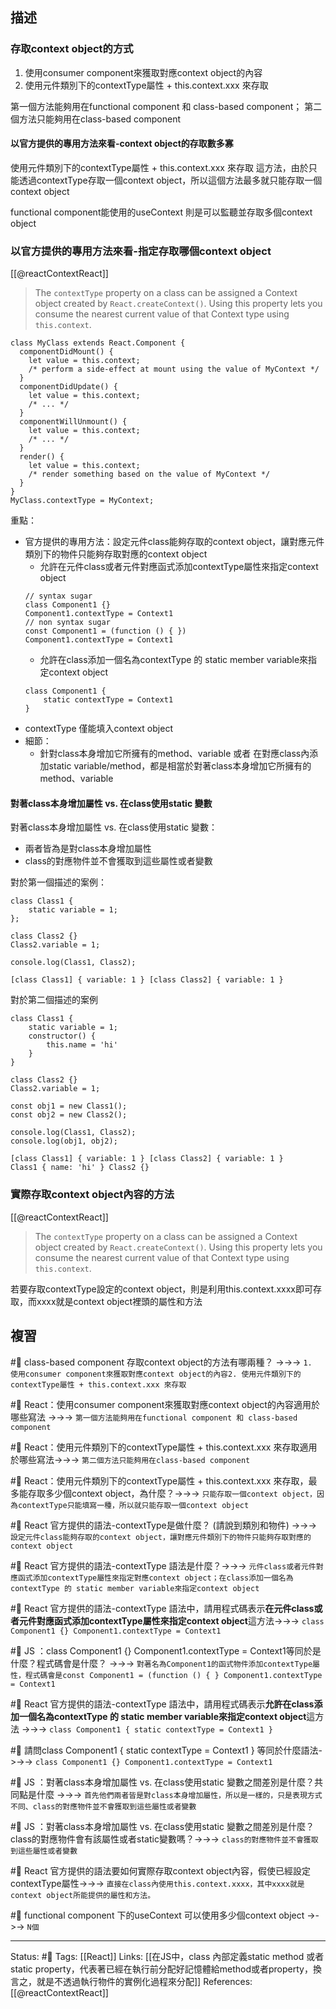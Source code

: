 ## 描述


### 存取context object的方式
1.  使用consumer component來獲取對應context object的內容
2. 使用元件類別下的contextType屬性 + this.context.xxx 來存取

第一個方法能夠用在functional component 和 class-based component；
第二個方法只能夠用在class-based component

#### 以官方提供的專用方法來看-context object的存取數多寡


使用元件類別下的contextType屬性 + this.context.xxx 來存取 這方法，由於只能透過contextType存取一個context object，所以這個方法最多就只能存取一個context object

functional component能使用的useContext 則是可以監聽並存取多個context object

### 以官方提供的專用方法來看-指定存取哪個context object
[[@reactContextReact]]
> The `contextType` property on a class can be assigned a Context object created by `React.createContext()`. Using this property lets you consume the nearest current value of that Context type using `this.context`.


```
class MyClass extends React.Component {
  componentDidMount() {
    let value = this.context;
    /* perform a side-effect at mount using the value of MyContext */
  }
  componentDidUpdate() {
    let value = this.context;
    /* ... */
  }
  componentWillUnmount() {
    let value = this.context;
    /* ... */
  }
  render() {
    let value = this.context;
    /* render something based on the value of MyContext */
  }
}
MyClass.contextType = MyContext;
```

重點：
- 官方提供的專用方法：設定元件class能夠存取的context object，讓對應元件類別下的物件只能夠存取對應的context object
	- 允許在元件class或者元件對應函式添加contextType屬性來指定context object
	```
	// syntax sugar
	class Component1 {}
	Component1.contextType = Context1
	// non syntax sugar
	const Component1 = (function () { })
	Component1.contextType = Context1
	```
	- 允許在class添加一個名為contextType 的 static member variable來指定context object
	```
	class Component1 {
		static contextType = Context1
	}
	```
- contextType 僅能填入context object
- 細節：
	- 針對class本身增加它所擁有的method、variable 或者 在對應class內添加static variable/method，都是相當於對著class本身增加它所擁有的method、variable

#### 對著class本身增加屬性 vs. 在class使用static 變數

對著class本身增加屬性 vs. 在class使用static 變數：
- 兩者皆為是對class本身增加屬性
- class的對應物件並不會獲取到這些屬性或者變數

對於第一個描述的案例：
```
class Class1 {
	static variable = 1;
};

class Class2 {}
Class2.variable = 1;

console.log(Class1, Class2);
```

```
[class Class1] { variable: 1 } [class Class2] { variable: 1 }
```

對於第二個描述的案例
```
class Class1 {
	static variable = 1;
	constructor() {
		this.name = 'hi'
	}
}

class Class2 {}
Class2.variable = 1;

const obj1 = new Class1();
const obj2 = new Class2();

console.log(Class1, Class2);
console.log(obj1, obj2);
```

```
[class Class1] { variable: 1 } [class Class2] { variable: 1 }
Class1 { name: 'hi' } Class2 {}
```

### 實際存取context object內容的方法

[[@reactContextReact]]
> The `contextType` property on a class can be assigned a Context object created by `React.createContext()`. Using this property lets you consume the nearest current value of that Context type using `this.context`.


若要存取contextType設定的context object，則是利用this.context.xxxx即可存取，而xxxx就是context object裡頭的屬性和方法

## 複習

#🧠  class-based component 存取context object的方法有哪兩種？ ->->-> `1.  使用consumer component來獲取對應context object的內容2. 使用元件類別下的contextType屬性 + this.context.xxx 來存取`

#🧠 React：使用consumer component來獲取對應context object的內容適用於哪些寫法 ->->-> `第一個方法能夠用在functional component 和 class-based component`
<!--SR:!2022-10-17,3,250-->

#🧠  React：使用元件類別下的contextType屬性 + this.context.xxx 來存取適用於哪些寫法->->-> `第二個方法只能夠用在class-based component`


#🧠 React：使用元件類別下的contextType屬性 + this.context.xxx 來存取，最多能存取多少個context object，為什麼？->->-> `只能存取一個context object，因為contextType只能填寫一種，所以就只能存取一個context object`

#🧠 React 官方提供的語法-contextType是做什麼？ (請說到類別和物件) ->->-> `設定元件class能夠存取的context object，讓對應元件類別下的物件只能夠存取對應的context object`
<!--SR:!2022-10-17,3,250-->

#🧠 React 官方提供的語法-contextType 語法是什麼？->->-> `元件class或者元件對應函式添加contextType屬性來指定對應context object；在class添加一個名為contextType 的 static member variable來指定context object`

#🧠 React 官方提供的語法-contextType 語法中，請用程式碼表示**在元件class或者元件對應函式添加contextType屬性來指定context object**這方法->->-> `class Component1 {} Component1.contextType = Context1`
<!--SR:!2022-10-17,3,250-->

#🧠 JS ：class Component1 \{\} Component1.contextType = Context1等同於是什麼？程式碼會是什麼？ ->->-> `對著名為Component1的函式物件添加contextType屬性，程式碼會是const Component1 = (function () { } Component1.contextType = Context1`
<!--SR:!2022-10-17,3,250-->


#🧠 React 官方提供的語法-contextType 語法中，請用程式碼表示**允許在class添加一個名為contextType 的 static member variable來指定context object**這方法 ->->-> `class Component1 { static contextType = Context1 }`

#🧠 請問class Component1 \{ static contextType = Context1 \} 等同於什麼語法->->-> `class Component1 {} Component1.contextType = Context1`
<!--SR:!2022-10-17,3,250-->

#🧠 JS ：對著class本身增加屬性 vs. 在class使用static 變數之間差別是什麼？共同點是什麼 ->->-> `首先他們兩者皆是對class本身增加屬性，所以是一樣的，只是表現方式不同、class的對應物件並不會獲取到這些屬性或者變數`


#🧠 JS ：對著class本身增加屬性 vs. 在class使用static 變數之間差別是什麼？class的對應物件會有該屬性或者static變數嗎？->->-> `class的對應物件並不會獲取到這些屬性或者變數`

#🧠 React 官方提供的語法要如何實際存取context object內容，假使已經設定contextType屬性->->-> `直接在class內使用this.context.xxxx，其中xxxx就是context object所能提供的屬性和方法。`
<!--SR:!2022-10-17,3,250-->

#🧠 functional component 下的useContext 可以使用多少個context object ->->-> `N個`
<!--SR:!2022-10-17,3,250-->





---
Status: #🌱 
Tags:
[[React]]
Links:
[[在JS中，class 內部定義static method 或者 static property，代表著已經在執行前分配好記憶體給method或者property，換言之，就是不透過執行物件的實例化過程來分配]]
References:
[[@reactContextReact]]